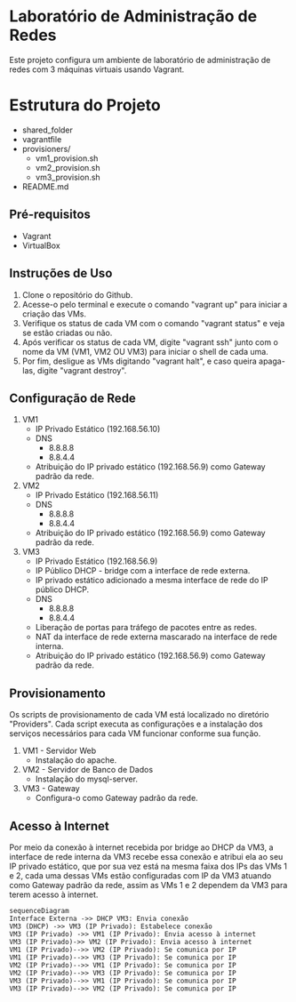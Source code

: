 # Laboratório de Administração de Redes

Este projeto configura um ambiente de laboratório de administração de redes com 3 máquinas virtuais usando Vagrant.


# Estrutura do Projeto
- shared_folder
- vagrantfile
- provisioners/
	- vm1_provision.sh
	- vm2_provision.sh
	- vm3_provision.sh
- README.md

## Pré-requisitos

- Vagrant
- VirtualBox

## Instruções de Uso

1. Clone o repositório do Github.
2. Acesse-o pelo terminal e execute o comando "vagrant up" para iniciar a criação das VMs.
3. Verifique os status de cada VM com o comando "vagrant status" e veja se estão criadas ou não.
4. Após verificar os status de cada VM, digite "vagrant ssh" junto com o nome da VM (VM1, VM2 OU VM3) para iniciar o shell de cada uma.
5. Por fim, desligue as VMs digitando "vagrant halt", e caso queira apaga-las, digite "vagrant destroy".

## Configuração de Rede

1. VM1
	- IP Privado Estático (192.168.56.10)
	- DNS
		- 8.8.8.8
		- 8.8.4.4
	-  Atribuição do IP privado estático (192.168.56.9) como Gateway padrão da rede.
2. VM2
	- IP Privado Estático (192.168.56.11)
	 - DNS
		- 8.8.8.8
		- 8.8.4.4
	-  Atribuição do IP privado estático (192.168.56.9) como Gateway padrão da rede.
3. VM3
	- IP Privado Estático (192.168.56.9)
	- IP Público DHCP - bridge com a interface de rede externa.
	- IP privado estático adicionado a mesma interface de rede do IP público DHCP.
	-  DNS
		- 8.8.8.8
		- 8.8.4.4
	- Liberação de portas para tráfego de pacotes entre as redes.
	- NAT da interface de rede externa mascarado na interface de rede interna.
	- Atribuição do IP privado estático (192.168.56.9) como Gateway padrão da rede.

## Provisionamento

Os scripts de provisionamento de cada VM está localizado no diretório "Providers". Cada script executa as configurações e a instalação dos serviços necessários para cada VM funcionar conforme sua função.
1. VM1 - Servidor Web
	- Instalação do apache.
2. VM2 - Servidor de Banco de Dados
	- Instalação do mysql-server.
3. VM3 - Gateway
	- Configura-o como Gateway padrão da rede.

## Acesso à Internet

Por meio da conexão à internet recebida por bridge ao DHCP da VM3, a interface de rede interna da VM3 recebe essa conexão e atribui ela ao seu IP privado estático, que por sua vez está na mesma faixa dos IPs das VMs 1 e 2, cada uma dessas VMs estão configuradas com IP da VM3 atuando como Gateway padrão da rede, assim as VMs 1 e 2 dependem da VM3 para terem acesso à internet.

```mermaid
sequenceDiagram
Interface Externa ->> DHCP VM3: Envia conexão
VM3 (DHCP) ->> VM3 (IP Privado): Estabelece conexão
VM3 (IP Privado) ->> VM1 (IP Privado): Envia acesso à internet
VM3 (IP Privado)->> VM2 (IP Privado): Envia acesso à internet
VM1 (IP Privado)-->> VM2 (IP Privado): Se comunica por IP
VM1 (IP Privado)-->> VM3 (IP Privado): Se comunica por IP
VM2 (IP Privado)-->> VM1 (IP Privado): Se comunica por IP
VM2 (IP Privado)-->> VM3 (IP Privado): Se comunica por IP
VM3 (IP Privado)-->> VM1 (IP Privado): Se comunica por IP
VM3 (IP Privado)-->> VM2 (IP Privado): Se comunica por IP
